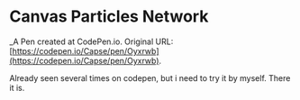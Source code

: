 # Canvas Particles Network
 _A Pen created at CodePen.io. Original URL: [https://codepen.io/Capse/pen/Oyxrwb](https://codepen.io/Capse/pen/Oyxrwb).

 Already seen several times on codepen, but i need to try it by myself. There it is.